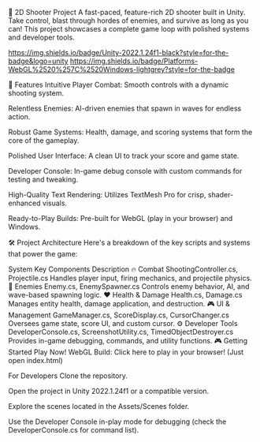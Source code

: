 🎯 2D Shooter Project
A fast-paced, feature-rich 2D shooter built in Unity. Take control, blast through hordes of enemies, and survive as long as you can! This project showcases a complete game loop with polished systems and developer tools.

https://img.shields.io/badge/Unity-2022.1.24f1-black?style=for-the-badge&logo=unity
https://img.shields.io/badge/Platforms-WebGL%2520%257C%2520Windows-lightgrey?style=for-the-badge

🚀 Features
Intuitive Player Combat: Smooth controls with a dynamic shooting system.

Relentless Enemies: AI-driven enemies that spawn in waves for endless action.

Robust Game Systems: Health, damage, and scoring systems that form the core of the gameplay.

Polished User Interface: A clean UI to track your score and game state.

Developer Console: In-game debug console with custom commands for testing and tweaking.

High-Quality Text Rendering: Utilizes TextMesh Pro for crisp, shader-enhanced visuals.

Ready-to-Play Builds: Pre-built for WebGL (play in your browser) and Windows.

🛠️ Project Architecture
Here's a breakdown of the key scripts and systems that power the game:

System	Key Components	Description
🔥 Combat	ShootingController.cs, Projectile.cs	Handles player input, firing mechanics, and projectile physics.
👾 Enemies	Enemy.cs, EnemySpawner.cs	Controls enemy behavior, AI, and wave-based spawning logic.
❤️ Health & Damage	Health.cs, Damage.cs	Manages entity health, damage application, and destruction.
🎮 UI & Management	GameManager.cs, ScoreDisplay.cs, CursorChanger.cs	Oversees game state, score UI, and custom cursor.
⚙️ Developer Tools	DeveloperConsole.cs, ScreenshotUtility.cs, TimedObjectDestroyer.cs	Provides in-game debugging, commands, and utility functions.
🎮 Getting Started
Play Now!
WebGL Build: Click here to play in your browser! (Just open index.html)

For Developers
Clone the repository.

Open the project in Unity 2022.1.24f1 or a compatible version.

Explore the scenes located in the Assets/Scenes folder.

Use the Developer Console in-play mode for debugging (check the DeveloperConsole.cs for command list).
